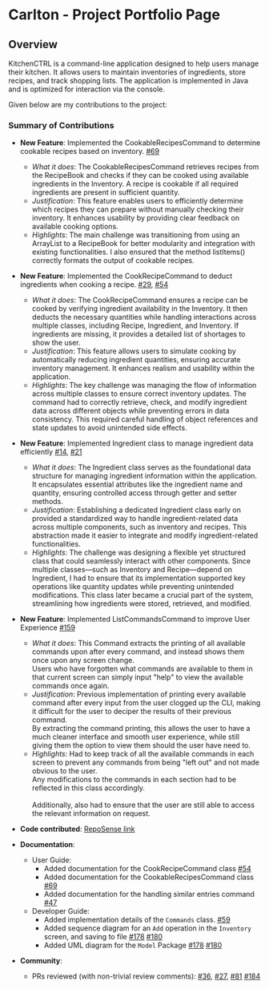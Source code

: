 # Carlton - Project Portfolio Page

## Overview
KitchenCTRL is a command-line application designed to help users manage their kitchen. It allows users to maintain
inventories of ingredients, store recipes, and track shopping lists. The application is implemented in Java and is
optimized for interaction via the console.

Given below are my contributions to the project:

### Summary of Contributions
* **New Feature**:  Implemented the CookableRecipesCommand to determine cookable recipes based on inventory.
  [\#69](https://github.com/AY2425S2-CS2113-T13-1/tp/pull/69)
    * *What it does*:  The CookableRecipesCommand retrieves recipes from the RecipeBook and checks if they can be cooked using available ingredients in the Inventory. 
       A recipe is cookable if all required ingredients are present in sufficient quantity.
    * *Justification*: This feature enables users to efficiently determine which recipes they can prepare without manually checking their inventory. 
      It enhances usability by providing clear feedback on available cooking options.
    * *Highlights*:  The main challenge was transitioning from using an ArrayList<Recipe> to a RecipeBook for better modularity and integration with existing functionalities.
      I also ensured that the method listItems() correctly formats the output of cookable recipes.


* **New Feature**: Implemented the CookRecipeCommand to deduct ingredients when cooking a recipe.
  [\#29](https://github.com/AY2425S2-CS2113-T13-1/tp/pull/29), [\#54](https://github.com/AY2425S2-CS2113-T13-1/tp/pull/54)
    * *What it does*: The CookRecipeCommand ensures a recipe can be cooked by verifying ingredient availability in the Inventory. 
       It then deducts the necessary quantities while handling interactions across multiple classes, including Recipe, Ingredient, and Inventory. 
       If ingredients are missing, it provides a detailed list of shortages to show the user.
    * *Justification*: This feature allows users to simulate cooking by automatically reducing ingredient quantities, ensuring accurate inventory management. 
       It enhances realism and usability within the application.
    * *Highlights*: The key challenge was managing the flow of information across multiple classes to ensure correct inventory updates. 
       The command had to correctly retrieve, check, and modify ingredient data across different objects while preventing errors in data consistency. 
       This required careful handling of object references and state updates to avoid unintended side effects.



* **New Feature**: Implemented Ingredient class to manage ingredient data efficiently
  [\#14](https://github.com/AY2425S2-CS2113-T13-1/tp/pull/14), [\#21](https://github.com/AY2425S2-CS2113-T13-1/tp/pull/21)
    * *What it does*: The Ingredient class serves as the foundational data structure for managing ingredient information within the application. 
       It encapsulates essential attributes like the ingredient name and quantity, ensuring controlled access through getter and setter methods.
    * *Justification*: Establishing a dedicated Ingredient class early on provided a standardized way to handle ingredient-related data across multiple components, such as inventory and recipes. 
      This abstraction made it easier to integrate and modify ingredient-related functionalities.
    * *Highlights*: The challenge was designing a flexible yet structured class that could seamlessly interact with other components. 
      Since multiple classes—such as Inventory and Recipe—depend on Ingredient, I had to ensure that its implementation supported key operations like quantity updates while preventing unintended modifications. 
      This class later became a crucial part of the system, streamlining how ingredients were stored, retrieved, and modified.

* **New Feature**: Implemented ListCommandsCommand to improve User Experience
   [\#159](https://github.com/AY2425S2-CS2113-T13-1/tp/pull/159)
    * *What it does*: This Command extracts the printing of all available commands upon after every command, and instead shows them once upon any screen change. <br>
       Users who have forgotten what commands are available to them in that current screen can simply input "help" to view the available commands once again.
    * *Justification*: Previous implementation of printing every available command after every input from the user clogged up the CLI, making it difficult for the user to deciper the results of their previous command. <br>
       By extracting the command printing, this allows the user to have a much cleaner interface and smooth user experience, while still giving them the option to view them should the user have need to.
    * *Highlights*: Had to keep track of all the available commands in each screen to prevent any commands from being "left out" and not made obvious to the user. <br>
       Any modifications to the commands in each section had to be reflected in this class accordingly. <br>      
       Additionally, also had to ensure that the user are still able to access the relevant information on request.

* **Code contributed**: [RepoSense link](https://nus-cs2113-ay2425s2.github.io/tp-dashboard/?search=Carlton369&sort=groupTitle&sortWithin=title&timeframe=commit&mergegroup=&groupSelect=groupByRepos&breakdown=true&checkedFileTypes=docs~functional-code~test-code~other&since=2025-02-21)


* **Documentation**:
    * User Guide:
        * Added documentation for the CookRecipeCommand class [\#54](https://github.com/AY2425S2-CS2113-T13-1/tp/pull/54)
        * Added documentation for the CookableRecipesCommand class [\#69](https://github.com/AY2425S2-CS2113-T13-1/tp/pull/69)
        * Added documentation for the handling similar entries command [\#47](https://github.com/AY2425S2-CS2113-T13-1/tp/pull/47)
    * Developer Guide:
        * Added implementation details of the `Commands` class. [\#59](https://github.com/AY2425S2-CS2113-T13-1/tp/pull/59)
        * Added sequence diagram for an `Add` operation in the `Inventory` screen, and saving to file [\#178](https://github.com/AY2425S2-CS2113-T13-1/tp/pull/178) [\#180](https://github.com/AY2425S2-CS2113-T13-1/tp/pull/180/files)
        * Added UML diagram for the `Model` Package [\#178](https://github.com/AY2425S2-CS2113-T13-1/tp/pull/178) [\#180](https://github.com/AY2425S2-CS2113-T13-1/tp/pull/180/files)

* **Community**:
    * PRs reviewed (with non-trivial review comments): 
      [\#36](https://github.com/AY2425S2-CS2113-T13-1/tp/pull/36),
      [\#27](https://github.com/AY2425S2-CS2113-T13-1/tp/pull/27),
      [\#81](https://github.com/AY2425S2-CS2113-T13-1/tp/pull/81)
      [\#184](https://github.com/AY2425S2-CS2113-T13-1/tp/pull/184)
  
